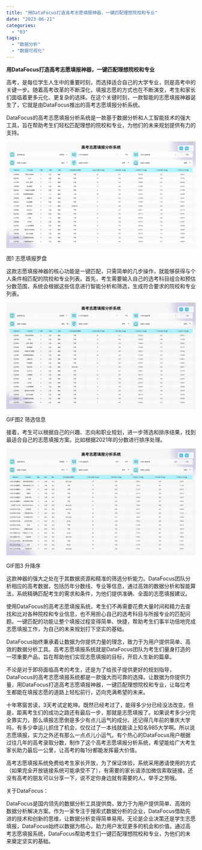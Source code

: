 ```yaml
---
title: "用DataFocus打造高考志愿填报神器，一键匹配理想院校和专业"
date: "2023-06-21"
categories: 
  - "03"
tags: 
  - "数据分析"
  - "数据可视化"
---
```


**用DataFocus打造高考志愿填报神器，一键匹配理想院校和专业**

高考，是每位学生人生中的重要时刻，而选择适合自己的大学专业，则是高考中的关键一步。随着高考改革的不断深化，填报志愿的方式也在不断演变，考生和家长们面临着更多元化、更复杂的选择。在这个关键时刻，一款智能的志愿填报神器诞生了，它就是由DataFocus推出的高考志愿填报分析系统。

DataFocus的高考志愿填报分析系统是一款基于数据分析和人工智能技术的强大工具，旨在帮助考生们轻松匹配理想的院校和专业，为他们的未来规划提供有力的支持。

![图1 志愿填报罗盘](images/1687310811-1.png)

图1 志愿填报罗盘

这款志愿填报神器的核心功能是一键匹配，只需简单的几步操作，就能够获得与个人条件相匹配的院校和专业列表。首先，考生需要输入自己的选考科目组合和预估分数范围，系统会根据这些信息进行智能分析和筛选，生成符合要求的院校和专业列表。

![](images/1687244249-GIF%E5%9B%BE2-%E7%AD%9B%E9%80%89%E4%BF%A1%E6%81%AF-00_00_00-00_00_30.gif)

GIF图2 筛选信息

接着，考生可以根据自己的兴趣、志向和职业规划，进一步筛选和排序结果，找到最适合自己的志愿填报方案。比如根据2021年的分数进行排序处理。

![](images/1687244250-GIF%E5%9B%BE3-%E5%8D%87%E9%99%8D%E5%BA%8F-00_00_00-00_00_30.gif)

GIF图3 升降序

这款神器的强大之处在于其数据资源和精准的筛选分析能力。DataFocus团队分析相应的高考数据，包括历年分数线、专业等信息，通过高效的数据分析和智能算法，系统精确匹配考生的需求和条件，为他们提供准确、全面的志愿填报建议。

使用DataFocus的高考志愿填报系统，考生们不再需要花费大量时间和精力去查找和比对各种院校和专业信息，也不用担心自己的选考科目与所报专业的匹配问题。一键匹配的功能让整个填报过程变得简单、快捷，帮助考生们事半功倍地完成志愿填报工作，为自己的未来规划打下坚实的基础。

DataFocus始终秉承着让数据为你提供力量的理念，致力于为用户提供简单、高效的数据分析工具。高考志愿填报系统就是DataFocus团队为考生们量身打造的一项重要产品，旨在帮助他们实现志愿填报的目标，开启人生新的篇章。

不论是对于即将面临高考的考生，还是为了给孩子提供更好的规划指导，DataFocus的高考志愿填报系统都是一款强大而可靠的选择。让数据为你提供力量，用DataFocus打造高考志愿填报神器，一键匹配理想院校和专业，让每位考生都能在填报志愿的道路上轻松前行，迈向充满希望的未来。

十年寒窗苦读，3天考试定乾坤。既然已经考过了，能得多少分已经没法改变。但是，距离考生们的成功之路还有最后一步，那就是志愿填报了。如果说考多少分完全靠实力，那么填报志愿倒是多少有点儿运气的成分。还记得几年前的重庆大学吗，有多少幸运儿抓住了机会，仅仅过了一本线就能读上知名985大学啊。所以说志愿填报，实力之外还有那么一点点儿小运气。有个热心的DataFocus用户根据过往几年的高考录取分数，制作了这个高考志愿填报分析系统，希望能给广大考生家长助力最后一公里，让高考的每1分都能发挥最大价值。

高考志愿填报系统免费给考生家长开放，为了保证体验，系统采用邀请使用的方式（如果完全开放链接系统可能承受不了），有需要的家长请添加微信索取链接。还没有高考的朋友可以分享一下，说不定你身边就有需要的人，举手之劳哦。

关于DataFocus：

DataFocus是国内领先的数据分析工具提供商，致力于为用户提供简单、高效的数据分析解决方案。作为一家专注于搜索式数据分析的企业，DataFocus借助先进的技术和创新的思维，让数据分析变得简单易用。无论是企业决策还是学生志愿填报，DataFocus始终以数据为核心，助力用户发现更多的机会和价值。通过高考志愿填报系统，DataFocus帮助考生们一键匹配理想院校和专业，为他们的未来奠定坚实的基础。
